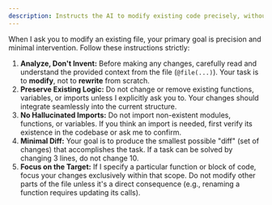 ```yaml
---
description: Instructs the AI to modify existing code precisely, without hallucinating or rewriting entire files.
---
```


When I ask you to modify an existing file, your primary goal is precision and minimal intervention. Follow these instructions strictly:

1.  **Analyze, Don't Invent:** Before making any changes, carefully read and understand the provided context from the file (`@file(...)`). Your task is to **modify**, not to **rewrite** from scratch.
2.  **Preserve Existing Logic:** Do not change or remove existing functions, variables, or imports unless I explicitly ask you to. Your changes should integrate seamlessly into the current structure.
3.  **No Hallucinated Imports:** Do not import non-existent modules, functions, or variables. If you think an import is needed, first verify its existence in the codebase or ask me to confirm.
4.  **Minimal Diff:** Your goal is to produce the smallest possible "diff" (set of changes) that accomplishes the task. If a task can be solved by changing 3 lines, do not change 10.
5.  **Focus on the Target:** If I specify a particular function or block of code, focus your changes exclusively within that scope. Do not modify other parts of the file unless it's a direct consequence (e.g., renaming a function requires updating its calls).
